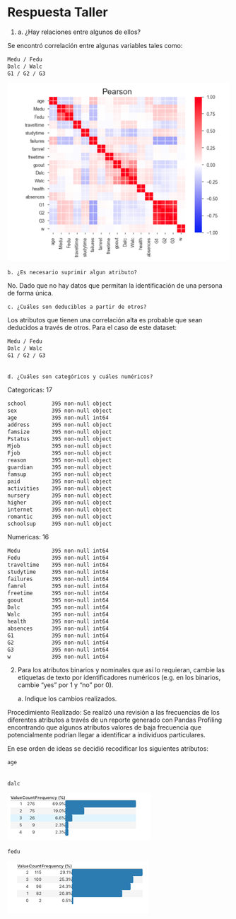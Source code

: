 # Respuesta Taller


1. 
    a. ¿Hay relaciones entre algunos de ellos?

Se encontró correlación entre algunas variables tales como:
    
    Medu / Fedu
    Dalc / Walc
    G1 / G2 / G3


![](img/correlacion_pearson.png "")


    b. ¿Es necesario suprimir algun atributo?
    
No. Dado que no hay datos que permitan  la identificación de una persona de forma única.   

    c. ¿Cuáles son deducibles a partir de otros?
    
Los atributos que tienen una correlación alta es probable
que sean deducidos a través de otros.
Para el caso de este dataset:

    Medu / Fedu
    Dalc / Walc
    G1 / G2 / G3

    
    d. ¿Cuáles son categóricos y cuáles numéricos?


Categoricas: 	17


    school        395 non-null object
    sex           395 non-null object
    age           395 non-null int64
    address       395 non-null object
    famsize       395 non-null object
    Pstatus       395 non-null object
    Mjob          395 non-null object
    Fjob          395 non-null object
    reason        395 non-null object
    guardian      395 non-null object
    famsup        395 non-null object
    paid          395 non-null object
    activities    395 non-null object
    nursery       395 non-null object
    higher        395 non-null object
    internet      395 non-null object
    romantic      395 non-null object
    schoolsup     395 non-null object


Numericas: 	16

    Medu          395 non-null int64
    Fedu          395 non-null int64
    traveltime    395 non-null int64
    studytime     395 non-null int64
    failures      395 non-null int64
    famrel        395 non-null int64
    freetime      395 non-null int64
    goout         395 non-null int64
    Dalc          395 non-null int64
    Walc          395 non-null int64
    health        395 non-null int64
    absences      395 non-null int64
    G1            395 non-null int64
    G2            395 non-null int64
    G3            395 non-null int64
    w             395 non-null int64


2. Para los atributos binarios y nominales que así lo requieran, cambie las etiquetas de texto por
identificadores numéricos 
(e.g. en los binarios, cambie “yes” por 1 y “no” por 0).

    a. Indique los cambios realizados.

Procedimiento Realizado:
Se realizó una revisión a las frecuencias de los diferentes atributos a través de un reporte generado con Pandas Profiling encontrando que algunos atributos valores de baja frecuencia que potencialmente podrían llegar a identificar a individuos particulares.

En ese orden de ideas se decidió recodificar los siguientes atributos: 








    age


    dalc
![](img/dalcv.png "")

    fedu
![](img/fedu.png "") 
